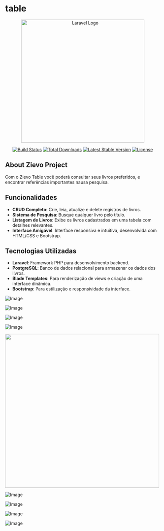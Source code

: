 # table

<p align="center"><a href="https://laravel.com" target="_blank"><img src="https://zievo.com.br/wp-content/uploads/2022/06/Logo-Zievo-Branca.png" width="400" alt="Laravel Logo"></a></p>

<p align="center">
<a href="https://github.com/laravel/framework/actions"><img src="https://github.com/laravel/framework/workflows/tests/badge.svg" alt="Build Status"></a>
<a href="https://packagist.org/packages/laravel/framework"><img src="https://img.shields.io/packagist/dt/laravel/framework" alt="Total Downloads"></a>
<a href="https://packagist.org/packages/laravel/framework"><img src="https://img.shields.io/packagist/v/laravel/framework" alt="Latest Stable Version"></a>
<a href="https://packagist.org/packages/laravel/framework"><img src="https://img.shields.io/packagist/l/laravel/framework" alt="License"></a>
</p>

## About Zievo Project

Com o Zievo Table você poderá consultar seus livros preferidos, e encontrar referências importantes nausa pesquisa.

## Funcionalidades

- **CRUD Completo**: Crie, leia, atualize e delete registros de livros.
- **Sistema de Pesquisa**: Busque qualquer livro pelo título.
- **Listagem de Livros**: Exibe os livros cadastrados em uma tabela com detalhes relevantes.
- **Interface Amigável**: Interface responsiva e intuitiva, desenvolvida com HTML/CSS e Bootstrap.


## Tecnologias Utilizadas

- **Laravel**: Framework PHP para desenvolvimento backend.
- **PostgreSQL**: Banco de dados relacional para armazenar os dados dos livros.
- **Blade Templates**: Para renderização de views e criação de uma interface dinâmica.
- **Bootstrap**: Para estilização e responsividade da interface.


![Image](https://github.com/user-attachments/assets/499749ac-e131-4154-b8d8-12abfe3fd3ab)

![Image](https://github.com/user-attachments/assets/e2d2b594-b11a-4263-a7d9-605029a15eff)

![Image](https://github.com/user-attachments/assets/f9c3032c-c7ef-4844-8aba-d345eb04efa2)

![Image](https://github.com/user-attachments/assets/c1e4aeb1-ce4c-472e-842d-34168fe1f5b5)


<img src="https://github.com/user-attachments/assets/0f7963d3-57db-4c15-884c-43e9b65976" width="500px" >



![Image](https://github.com/user-attachments/assets/b620144c-a3c9-4cf4-9907-f066af424b41)

![Image](https://github.com/user-attachments/assets/47c78910-4728-4560-baf5-164b4195a103)

![Image](https://github.com/user-attachments/assets/8f83abdb-0540-4e37-bbd8-d0b0c7b359f0)

![Image](https://github.com/user-attachments/assets/e81ad2c0-7b53-42bd-8394-f8a1ecf7c00b)

